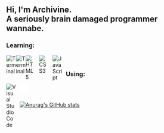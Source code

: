 ## Hi, I'm Archivine.  <br />  A seriously brain damaged programmer wannabe.

### Learning:  

[<img align="left" alt="Terminal" width="26px" src="https://static.cdnlogo.com/logos/c/27/c.svg" />](#)
[<img align="left" alt="Terminal" width="26px" src="https://upload.wikimedia.org/wikipedia/commons/c/c3/Python-logo-notext.svg" />](#)
[<img align="left" alt="HTML5" width="26px" src="https://cdn.jsdelivr.net/gh/devicons/devicon/icons/html5/html5-original.svg" style="padding-right:10px;" />](#)
[<img align="left" alt="CSS3" width="26px" src="https://cdn.jsdelivr.net/gh/devicons/devicon/icons/css3/css3-original.svg" style="padding-right:10px;" />](#)
[<img align="left" alt="JavaScript" width="26px" src="https://cdn.jsdelivr.net/gh/devicons/devicon/icons/javascript/javascript-original.svg" style="padding-right:10px;" />](#)  

<br />

### Using:  
[<img align="left" alt="Visual Studio Code" width="26px" src="https://cdn.jsdelivr.net/gh/devicons/devicon/icons/vscode/vscode-original.svg" style="padding-right:10px;" />](#)
[<img align="left" alt="Terminal" width="26px" src="./img/terminal.svg" />](#)



<br />
<br />

[![Anurag's GitHub stats](https://github-readme-stats.vercel.app/api?username=archivine)](https://vaul-is-a-huge-nig.ga)

